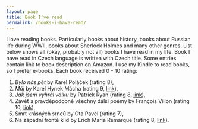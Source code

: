 ```yaml
---
layout: page
title: Book I've read
permalink: /books-i-have-read/
---
```


I love reading books. Particularly books about history, books about Russian life during WWII, books about Sherlock Holmes and many other genres. List below shows all (okay, probably not all) books I have read in my life. Book I have read in Czech language is written with Czech title. Some entries contain link to book description on Amazon. I use my Kindle to read books, so I prefer e-books. Each book received 0 - 10 rating:

1. *Bylo nás pět* by Karel Poláček (rating 8),
2. *Máj* by Karel Hynek Mácha (rating 9, [link](https://en.wikipedia.org/wiki/M%C3%A1j)),
3. *Jak jsem vyhrál válku* by Patrick Ryan (rating 8, [link](https://en.wikipedia.org/wiki/How_I_Won_the_War)),
4. Závěť a pravděpodobně všechny dálší poémy by François Villon (rating 10, [link](https://en.wikipedia.org/wiki/Fran%C3%A7ois_Villon)),
5. Smrt krásných srnců by Ota Pavel (rating 7),
6. Na západní frontě klid by Erich Maria Remarque (rating 8, [link](https://en.wikipedia.org/wiki/All_Quiet_on_the_Western_Front)).